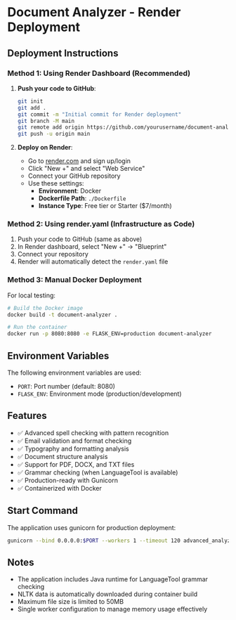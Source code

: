 # Document Analyzer - Render Deployment

## Deployment Instructions

### Method 1: Using Render Dashboard (Recommended)

1. **Push your code to GitHub**:
   ```bash
   git init
   git add .
   git commit -m "Initial commit for Render deployment"
   git branch -M main
   git remote add origin https://github.com/yourusername/document-analyzer.git
   git push -u origin main
   ```

2. **Deploy on Render**:
   - Go to [render.com](https://render.com) and sign up/login
   - Click "New +" and select "Web Service"
   - Connect your GitHub repository
   - Use these settings:
     - **Environment**: Docker
     - **Dockerfile Path**: `./Dockerfile`
     - **Instance Type**: Free tier or Starter ($7/month)

### Method 2: Using render.yaml (Infrastructure as Code)

1. Push your code to GitHub (same as above)
2. In Render dashboard, select "New +" → "Blueprint"
3. Connect your repository
4. Render will automatically detect the `render.yaml` file

### Method 3: Manual Docker Deployment

For local testing:
```bash
# Build the Docker image
docker build -t document-analyzer .

# Run the container
docker run -p 8080:8080 -e FLASK_ENV=production document-analyzer
```

## Environment Variables

The following environment variables are used:
- `PORT`: Port number (default: 8080)
- `FLASK_ENV`: Environment mode (production/development)

## Features

- ✅ Advanced spell checking with pattern recognition
- ✅ Email validation and format checking
- ✅ Typography and formatting analysis
- ✅ Document structure analysis
- ✅ Support for PDF, DOCX, and TXT files
- ✅ Grammar checking (when LanguageTool is available)
- ✅ Production-ready with Gunicorn
- ✅ Containerized with Docker

## Start Command

The application uses gunicorn for production deployment:
```bash
gunicorn --bind 0.0.0.0:$PORT --workers 1 --timeout 120 advanced_analyzer:app
```

## Notes

- The application includes Java runtime for LanguageTool grammar checking
- NLTK data is automatically downloaded during container build
- Maximum file size is limited to 50MB
- Single worker configuration to manage memory usage effectively
